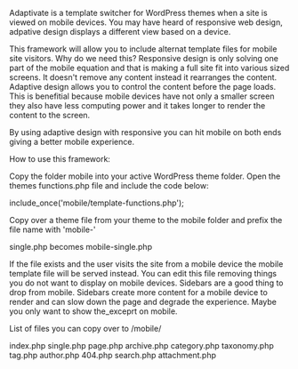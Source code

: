 Adaptivate is a template switcher for WordPress themes when a site is viewed on mobile devices. You may have heard of responsive web design, adpative design displays a different view based on a device.

This framework will allow you to include alternat template files for mobile site visitors. Why do we need this? Responsive design is only solving one part of the mobile equation and that is making a full site fit into various sized screens. It doesn't remove any content instead it rearranges the content. Adaptive design allows you to control the content before the page loads. This is benefitial because mobile devices have not only a smaller screen they also have less computing power and it takes longer to render the content to the screen.

By using adaptive design with responsive you can hit mobile on both ends giving a better mobile experience.


How to use this framework:

Copy the folder mobile into your active WordPress theme folder.
Open the themes functions.php file and include the code below:

 include_once('mobile/template-functions.php');


Copy over a theme file from your theme to the mobile folder and prefix the file name with 'mobile-'

 single.php becomes mobile-single.php


 If the file exists and the user visits the site from a mobile device the mobile template file will be served instead. You can edit this file removing things you do not want to display on mobile devices. Sidebars are a good thing to drop from mobile. Sidebars create more content for a mobile device to render and can slow down the page and degrade the experience. Maybe you only want to show the_exceprt on mobile.

List of files you can copy over to /mobile/

 index.php
 single.php
 page.php
 archive.php
 category.php
 taxonomy.php
 tag.php
 author.php
 404.php
 search.php
 attachment.php

